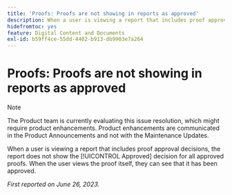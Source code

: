 ```yaml
---
title: 'Proofs: Proofs are not showing in reports as approved'
description: When a user is viewing a report that includes proof approval decisions, the report does not show the Approved decision for all approved proofs. When the user views the proof itself, they can see that it has been approved.
hidefromtoc: yes
feature: Digital Content and Documents
exl-id: b59ff4ce-55dd-4402-b913-db9903e7a264
---
```

# Proofs: Proofs are not showing in reports as approved

>[!NOTE]
>
>The Product team is currently evaluating this issue resolution, which might require product enhancements. Product enhancements are communicated in the Product Announcements and not with the Maintenance Updates.

When a user is viewing a report that includes proof approval decisions, the report does not show the [!UICONTROL Approved] decision for all approved proofs. When the user views the proof itself, they can see that it has been approved.

_First reported on June 26, 2023._
